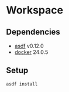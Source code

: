 # Workspace

## Dependencies
- [asdf](https://asdf-vm.com/) v0.12.0
- [docker](https://www.docker.com/) 24.0.5

## Setup
```shell
asdf install
```
